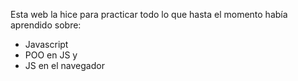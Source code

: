 Esta web la hice para practicar todo lo que hasta el momento había aprendido sobre:
- Javascript
- POO en JS y
- JS en el navegador